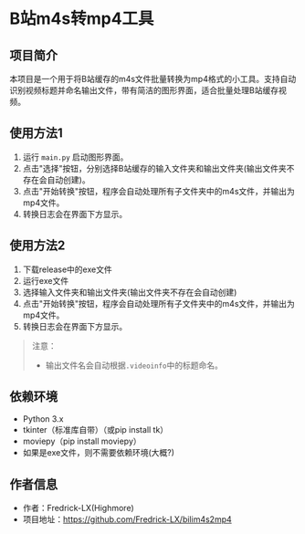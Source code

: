 # B站m4s转mp4工具

## 项目简介
本项目是一个用于将B站缓存的m4s文件批量转换为mp4格式的小工具。支持自动识别视频标题并命名输出文件，带有简洁的图形界面，适合批量处理B站缓存视频。

## 使用方法1
1. 运行 `main.py` 启动图形界面。
2. 点击"选择"按钮，分别选择B站缓存的输入文件夹和输出文件夹(输出文件夹不存在会自动创建)。
3. 点击"开始转换"按钮，程序会自动处理所有子文件夹中的m4s文件，并输出为mp4文件。
4. 转换日志会在界面下方显示。

## 使用方法2
1. 下载release中的exe文件
2. 运行exe文件
3. 选择输入文件夹和输出文件夹(输出文件夹不存在会自动创建)
4. 点击"开始转换"按钮，程序会自动处理所有子文件夹中的m4s文件，并输出为mp4文件。
5. 转换日志会在界面下方显示。

> 注意：
> - 输出文件名会自动根据`.videoinfo`中的标题命名。

## 依赖环境
- Python 3.x
- tkinter（标准库自带）（或pip install tk）
- moviepy（pip install moviepy）
- 如果是exe文件，则不需要依赖环境(大概?)

## 作者信息
- 作者：Fredrick-LX(Highmore)
- 项目地址：https://github.com/Fredrick-LX/bilim4s2mp4
